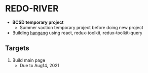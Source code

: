 # **REDO-RIVER**
- **BCSD temporary project**
  - Summer vaction temporary project before doing new project
- Building [hangang](https://hangang.in/) using react, redux-toolkit, redux-toolkit-query


## Targets
1. Build main page 
   - Due to Aug14, 2021